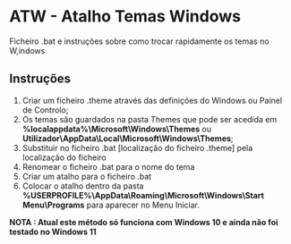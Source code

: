# ATW - Atalho Temas Windows

Ficheiro .bat e instruções sobre como trocar rapidamente os temas no W,indows

## Instruções
1. Criar um ficheiro .theme através das definições do Windows ou Painel de Controlo;
2. Os temas são guardados na pasta Themes que pode ser acedida em  **%localappdata%\Microsoft\Windows\Themes** ou **Utilizador\AppData\Local\Microsoft\Windows\Themes**;
3. Substituir no ficheiro .bat [localização do ficheiro .theme] pela localização do ficheiro
4. Renomear o ficheiro .bat para o nome do tema
5. Criar um atalho para o ficheiro .bat
6. Colocar o atalho dentro da pasta **%USERPROFILE%\AppData\Roaming\Microsoft\Windows\Start Menu\Programs** para aparecer no Menu Iniciar.


**NOTA : Atual este método só funciona com Windows 10 e ainda não foi testado no Windows 11**